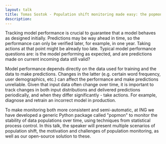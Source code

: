 ```yaml
---
layout: talk
title: Tomas Sostok - Population shift monitoring made easy: the popmon package
description: 
---
```



Tracking model performance is crucial to guarantee that a model behaves as designed initially. Predictions may be way ahead in time, so the performance can only be verified later, for example, in one year. Taking actions at that point might be already too late. Typical model performance questions are: is the model performing as expected, and are predictions made on current incoming data still valid?

Model performance depends directly on the data used for training and the data to make predictions. Changes in the latter (e.g. certain word frequency, user demographics, etc.) can affect the performance and make predictions unreliable. Given that input data often change over time, it is important to track changes in both input distributions and delivered predictions periodically, and when they differ significantly - take actions. For example, diagnose and retrain an incorrect model in production.

To make monitoring both more consistent and semi-automatic, at ING we have developed a generic Python package called "popmon" to monitor the stability of data populations over time, using techniques from statistical process control. In this talk, the speaker will present multiple scenarios of population shift, the motivation and challenges of population monitoring, as well as our open-source solution to these.
